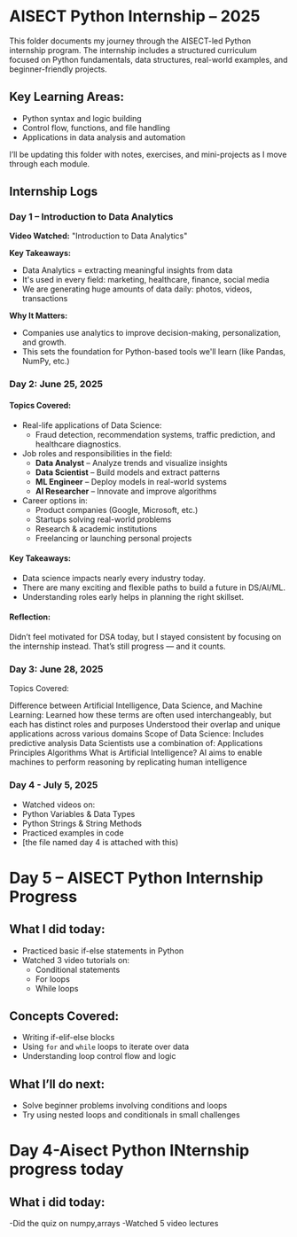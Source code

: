 # AISECT Python Internship – 2025

This folder documents my journey through the AISECT-led Python internship program. The internship includes a structured curriculum focused on Python fundamentals, data structures, real-world examples, and beginner-friendly projects.

##  Key Learning Areas:
- Python syntax and logic building
- Control flow, functions, and file handling
- Applications in data analysis and automation

I’ll be updating this folder with notes, exercises, and mini-projects as I move through each module.


##  Internship Logs

###  Day 1 – Introduction to Data Analytics

**Video Watched:** "Introduction to Data Analytics"

**Key Takeaways:**
- Data Analytics = extracting meaningful insights from data
- It's used in every field: marketing, healthcare, finance, social media
- We are generating huge amounts of data daily: photos, videos, transactions

**Why It Matters:**
- Companies use analytics to improve decision-making, personalization, and growth.
- This sets the foundation for Python-based tools we'll learn (like Pandas, NumPy, etc.)
 ###  **Day 2: June 25, 2025**
####  Topics Covered:
- Real-life applications of Data Science:
  - Fraud detection, recommendation systems, traffic prediction, and healthcare diagnostics.
- Job roles and responsibilities in the field:
  - **Data Analyst** – Analyze trends and visualize insights  
  - **Data Scientist** – Build models and extract patterns  
  - **ML Engineer** – Deploy models in real-world systems  
  - **AI Researcher** – Innovate and improve algorithms
- Career options in:
  - Product companies (Google, Microsoft, etc.)
  - Startups solving real-world problems
  - Research & academic institutions
  - Freelancing or launching personal projects

#### Key Takeaways:
- Data science impacts nearly every industry today.
- There are many exciting and flexible paths to build a future in DS/AI/ML.
- Understanding roles early helps in planning the right skillset.

####  Reflection:
Didn’t feel motivated for DSA today, but I stayed consistent by focusing on the internship instead. That’s still progress — and it counts.

### Day 3: June 28, 2025
 Topics Covered:

Difference between Artificial Intelligence, Data Science, and Machine Learning:
Learned how these terms are often used interchangeably, but each has distinct roles and purposes
Understood their overlap and unique applications across various domains
Scope of Data Science:
Includes predictive analysis
Data Scientists use a combination of:
Applications
Principles
Algorithms
What is Artificial Intelligence?
AI aims to enable machines to perform reasoning by replicating human intelligence
 
###  Day 4 - July 5, 2025
-  Watched videos on:
  - Python Variables & Data Types
  - Python Strings & String Methods
-  Practiced examples in code
-  [the file named day 4 is attached with this)
  
  # Day 5 – AISECT Python Internship Progress

##  What I did today:
- Practiced basic if-else statements in Python
- Watched 3 video tutorials on:
  - Conditional statements
  - For loops
  - While loops

##  Concepts Covered:
- Writing if-elif-else blocks
- Using `for` and `while` loops to iterate over data
- Understanding loop control flow and logic

##  What I’ll do next:
- Solve beginner problems involving conditions and loops
- Try using nested loops and conditionals in small challenges

# Day 4-Aisect Python INternship progress today
## What i did today:
-Did the quiz on numpy,arrays
-Watched 5 video lectures
 
 
